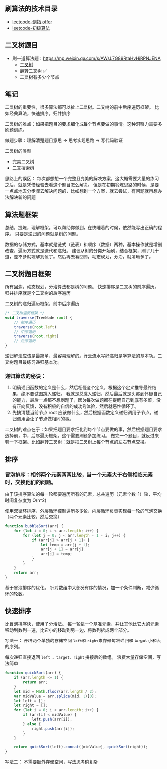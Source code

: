 ## 刷算法的技术目录

-   [leetcode-剑指 offer](https://leetcode-cn.com/study-plan/lcof/?progress=9ocd5ht)
-   [leetcode-初级算法](https://leetcode-cn.com/leetbook/detail/top-interview-questions-easy/)

## 二叉树题目

-   刷一道算法题：https://mp.weixin.qq.com/s/AWsL7G89RtaHyHjRPNJENA
    -   [二叉树](https://mp.weixin.qq.com/s/izZ5uiWzTagagJec6Y7RvQ)
    -   翻转二叉树 ✅
    -   二叉树有多少个节点

## 笔记

二叉树的重要性，很多算法都可以扯上二叉树。二叉树的前中后序遍历框架。
比如经典算法，快速排序，归并排序

二叉树的难点：如果把题目的要求细化成每个节点要做的事情。这种洞察力需要多刷题训练。

做题步骤：理解清楚题目意思 -> 思考实现思路 -> 写代码验证

二叉树的类型

-   完美二叉树
-   二叉搜索树

思路上的误区：
每次都想想一个完整且完美的解决方案，这大概需要大量的练习之后，就是凭借经验去看这个题目怎么解决。
但是在初期锻炼思路的时候，是要一点点地去分步骤去解决问题的，比如想到一个方案，就去尝试，有问题就再想办法解决新的问题

## 算法题框架

总结，提炼，理解框架。可以帮助你做到，在快睡着的时候，依然能写出正确的程序。
只要是递归的问题就是树的问题。

数据的存储方式，基本就是链式（链表）和顺序（数据）两种，基本操作就是增删改查，遍历方式就是迭代和递归。
建议从树的分类开始刷，结合框架，刷了几十道，差不多就理解到位了。然后再去看回溯，动态规划，分治，就清晰多了。

## 二叉树题目框架

所有回溯，动态规划，分治算法都是树的问题。
快速排序是二叉树的前序遍历。归并排序就是个二叉树的后序遍历

二叉树的递归遍历框架，前中后序遍历

```js
/* 二叉树遍历框架 */
void traverse(TreeNode root) {
    // 前序遍历
    traverse(root.left)
    // 中序遍历
    traverse(root.right)
    // 后序遍历
}
```

递归解法应该是最简单，最容易理解的。行云流水写好递归是学算法的基本功。二叉树题目最练习递归基本功。

### 递归算法的秘诀：

1. 明确递归函数的定义是什么，然后相信这个定义，根据这个定义推导最终结果，绝不要试图跳入递归。
   我就是总跳入递归，然后最后就是头疼到怀疑自己的能力，最后一点都不想刷题了，因为每次做题都在提醒自己到底有多菜，没有正向反馈，没有积极的自信的成功的体验，然后就恶性循环了。
2. 先搞清楚当前节点 root 应该做什么，然后根据函数定义递归调用子节点。递归调用会让子节点做相同的事。

二叉树的难点在于：如果把题目要求细化到每个节点要做的事，然后根据题目要求选择前，中，后序遍历框架。这个需要刷题多加练习。
做完一个题目，就反过来套一下框架。比如翻转二叉树：就是把二叉树上每个节点的左右节点交换。

## 排序

### 冒泡排序：相邻两个元素两两比较，当一个元素大于右侧相临元素时，交换他们的问题。

由于该排序算法的每一轮都要遍历所有的元素，总共遍历（元素个数-1）轮，平均时间复杂度为 O(n^2)

使用双循环排序，外层循环控制遍历多少轮，内层循环负责实现每一轮的气泡交换（两个元素比较，然后交换）

```js
function bubbleSort(arr) {
    for (let i = 0; i < arr.length; i++) {
        for (let j = 0; j < arr.length - 1 - i; j++) {
            if (arr[j] > arr[j + 1]) {
                let temp = arr[j + 1];
                arr[j + 1] = arr[j];
                arr[j] = temp;
            }
        }
    }
    return arr;
}
```

基于冒泡排序的优化。
针对数组中大部分有序的情况，加一个条件判断，减少循环的轮数。

## 快速排序

比冒泡排序快，使用了分治法。
每一轮挑一个基准元素，并让其他比它大的元素移动到数列一遍，比它小的移动到另一边，将数列拆成两个部分。

写法一：
开辟两个单独的存储空间 `left`和 `right`来存储每次递归和 target 小和大的序列。

每次递归直接返回 `left 、target、right` 拼接后的数组。
浪费大量存储空间，写法简单

```js
function quickSort(arr) {
    if (arr.length <= 1) {
        return arr;
    }
    let mid = Math.floor(arr.length / 2);
    var midValue = arr.splice(mid, 1)[0];
    let left = [];
    let right = [];
    for (let i = 0; i < arr.length; i++) {
        if (arr[i] < midValue) {
            left.push(arr[i]);
        } else {
            right.push(arr[i]);
        }
    }

    return quickSort(left).concat([midValue], quickSort(right));
}
```

写法二：
不需要额外存储空间，写法思考稍复杂
